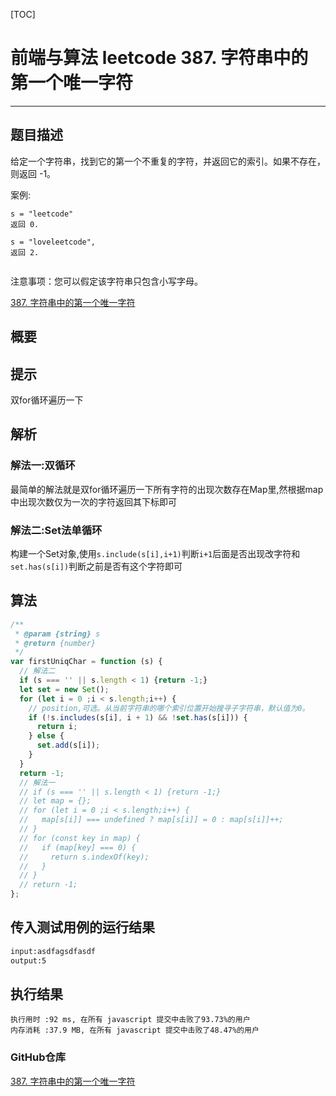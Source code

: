 [TOC]
# 前端与算法 leetcode 387. 字符串中的第一个唯一字符
---

## 题目描述
给定一个字符串，找到它的第一个不重复的字符，并返回它的索引。如果不存在，则返回 -1。

案例:
```
s = "leetcode"
返回 0.

s = "loveleetcode",
返回 2.
 
```
注意事项：您可以假定该字符串只包含小写字母。

[387. 字符串中的第一个唯一字符](https://leetcode-cn.com/problems/first-unique-character-in-a-string)

## 概要

## 提示
双for循环遍历一下
## 解析

### 解法一:双循环
最简单的解法就是双for循环遍历一下所有字符的出现次数存在Map里,然根据map中出现次数仅为一次的字符返回其下标即可
### 解法二:Set法单循环
构建一个Set对象,使用`s.include(s[i],i+1)`判断`i+1`后面是否出现改字符和`set.has(s[i])`判断之前是否有这个字符即可

## 算法

```js
/**
 * @param {string} s
 * @return {number}
 */
var firstUniqChar = function (s) {
  // 解法二
  if (s === '' || s.length < 1) {return -1;}
  let set = new Set();
  for (let i = 0 ;i < s.length;i++) {
    // position,可选。从当前字符串的哪个索引位置开始搜寻子字符串，默认值为0。
    if (!s.includes(s[i], i + 1) && !set.has(s[i])) {
      return i;
    } else {
      set.add(s[i]);
    }
  }
  return -1;
  // 解法一
  // if (s === '' || s.length < 1) {return -1;}
  // let map = {};
  // for (let i = 0 ;i < s.length;i++) {
  //   map[s[i]] === undefined ? map[s[i]] = 0 : map[s[i]]++;
  // }
  // for (const key in map) {
  //   if (map[key] === 0) {
  //     return s.indexOf(key);
  //   }
  // }
  // return -1;
};

```

## 传入测试用例的运行结果

```sh
input:asdfagsdfasdf
output:5
```

## 执行结果

```
执行用时 :92 ms, 在所有 javascript 提交中击败了93.73%的用户
内存消耗 :37.9 MB, 在所有 javascript 提交中击败了48.47%的用户
```

### GitHub仓库

[387. 字符串中的第一个唯一字符]()